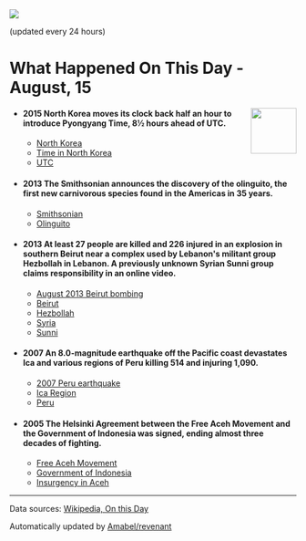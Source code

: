 <img src="https://img.shields.io/badge/last%20updated%20at-2020--08--15%2000%3A09%20(UTC)-brightgreen?style=for-the-badge">

(updated every 24 hours)

# What Happened On This Day - August, 15

<img align="right" src="https://user-images.githubusercontent.com/12688422/87848414-3e9d0800-c91b-11ea-84df-7ebcb2c52b8d.png" width="80px">

- #### 2015 North Korea moves its clock back half an hour to introduce Pyongyang Time, 8½ hours ahead of UTC.

  - [North Korea](https://wikipedia.org/wiki/North_Korea)
  - [Time in North Korea](https://wikipedia.org/wiki/Time_in_North_Korea)
  - [UTC](https://wikipedia.org/wiki/UTC)

- #### 2013 The Smithsonian announces the discovery of the olinguito, the first new carnivorous species found in the Americas in 35 years.

  - [Smithsonian](https://wikipedia.org/wiki/Smithsonian)
  - [Olinguito](https://wikipedia.org/wiki/Olinguito)

- #### 2013 At least 27 people are killed and 226 injured in an explosion in southern Beirut near a complex used by Lebanon's militant group Hezbollah in Lebanon. A previously unknown Syrian Sunni group claims responsibility in an online video.

  - [August 2013 Beirut bombing](https://wikipedia.org/wiki/August_2013_Beirut_bombing)
  - [Beirut](https://wikipedia.org/wiki/Beirut)
  - [Hezbollah](https://wikipedia.org/wiki/Hezbollah)
  - [Syria](https://wikipedia.org/wiki/Syria)
  - [Sunni](https://wikipedia.org/wiki/Sunni)

- #### 2007 An 8.0-magnitude earthquake off the Pacific coast devastates Ica and various regions of Peru killing 514 and injuring 1,090.

  - [2007 Peru earthquake](https://wikipedia.org/wiki/2007_Peru_earthquake)
  - [Ica Region](https://wikipedia.org/wiki/Ica_Region)
  - [Peru](https://wikipedia.org/wiki/Peru)

- #### 2005 The Helsinki Agreement between the Free Aceh Movement and the Government of Indonesia was signed, ending almost three decades of fighting.

  - [Free Aceh Movement](https://wikipedia.org/wiki/Free_Aceh_Movement)
  - [Government of Indonesia](https://wikipedia.org/wiki/Government_of_Indonesia)
  - [Insurgency in Aceh](https://wikipedia.org/wiki/Insurgency_in_Aceh)
---

Data sources: [Wikipedia, On this Day](https://byabbe.se/on-this-day/)

Automatically updated by [Amabel/revenant](https://github.com/Amabel/revenant)